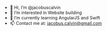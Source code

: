 - 👋 Hi, I’m @jacobuscalvin
- 👀 I’m interested in Website building
- 🌱 I’m currently learning AngularJS and Swift
- 📫 Contact me at: jacobus.calvin@gmail.com

<!---
jacobuscalvin/jacobuscalvin is a ✨ special ✨ repository because its `README.md` (this file) appears on your GitHub profile.
You can click the Preview link to take a look at your changes.
--->
